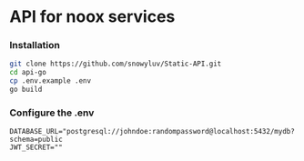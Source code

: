 # API for noox services

### Installation
```bash
git clone https://github.com/snowyluv/Static-API.git 
cd api-go
cp .env.example .env
go build
```

### Configure the .env
```
DATABASE_URL="postgresql://johndoe:randompassword@localhost:5432/mydb?schema=public
JWT_SECRET=""
```

